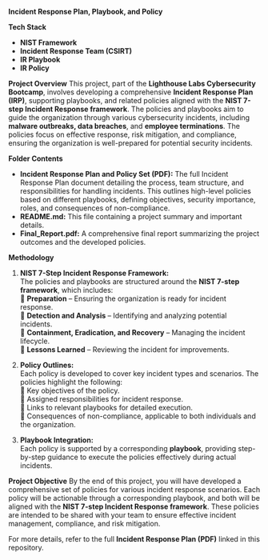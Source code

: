 ****Incident Response Plan, Playbook, and Policy****

****Tech Stack****
- **NIST Framework**  
- **Incident Response Team (CSIRT)**  
- **IR Playbook**  
- **IR Policy**

****Project Overview****
This project, part of the **Lighthouse Labs Cybersecurity Bootcamp**, involves developing a comprehensive **Incident Response Plan (IRP)**, supporting playbooks, and related policies aligned with the **NIST 7-step Incident Response framework**. The policies and playbooks aim to guide the organization through various cybersecurity incidents, including **malware outbreaks, data breaches**, and **employee terminations**. The policies focus on effective response, risk mitigation, and compliance, ensuring the organization is well-prepared for potential security incidents.

****Folder Contents****
- **Incident Response Plan and Policy Set (PDF):** The full Incident Response Plan document detailing the process, team structure, and responsibilities for handling incidents. This outlines high-level policies based on different playbooks, defining objectives, security importance, roles, and consequences of non-compliance.
- **README.md:** This file containing a project summary and important details.
- **Final_Report.pdf:** A comprehensive final report summarizing the project outcomes and the developed policies.

****Methodology****
1. **NIST 7-Step Incident Response Framework:**  
    The policies and playbooks are structured around the **NIST 7-step framework**, which includes:  
    🔹 **Preparation** – Ensuring the organization is ready for incident response.  
    🔹 **Detection and Analysis** – Identifying and analyzing potential incidents.  
    🔹 **Containment, Eradication, and Recovery** – Managing the incident lifecycle.  
    🔹 **Lessons Learned** – Reviewing the incident for improvements.  

2. **Policy Outlines:**  
   Each policy is developed to cover key incident types and scenarios. The policies highlight the following:  
    🔹 Key objectives of the policy.  
    🔹 Assigned responsibilities for incident response.  
    🔹 Links to relevant playbooks for detailed execution.  
    🔹 Consequences of non-compliance, applicable to both individuals and the organization.

3. **Playbook Integration:**  
    Each policy is supported by a corresponding **playbook**, providing step-by-step guidance to execute the policies effectively during actual incidents.

****Project Objective****
By the end of this project, you will have developed a comprehensive set of policies for various incident response scenarios. Each policy will be actionable through a corresponding playbook, and both will be aligned with the **NIST 7-step Incident Response framework**. These policies are intended to be shared with your team to ensure effective incident management, compliance, and risk mitigation.

For more details, refer to the full **Incident Response Plan (PDF)** linked in this repository.
